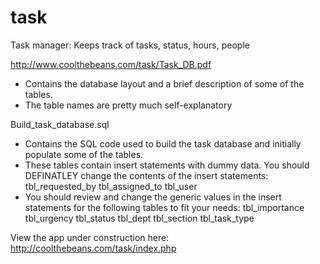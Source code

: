 task
====

Task manager: Keeps track of tasks, status, hours, people


http://www.coolthebeans.com/task/Task_DB.pdf
- Contains the database layout and a brief description of some of the tables.
- The table names are pretty much self-explanatory

Build_task_database.sql 
- Contains the SQL code used to build the task database and initially populate some of the tables.
- These tables contain insert statements with dummy data. You should DEFINATLEY change the contents of the insert statements:
		tbl_requested_by
		tbl_assigned_to
		tbl_user
- You should review and change the generic values in the insert statements for the following tables to fit your needs:
		tbl_importance
		tbl_urgency
		tbl_status
		tbl_dept
		tbl_section
		tbl_task_type

View the app under construction here:
http://coolthebeans.com/task/index.php
